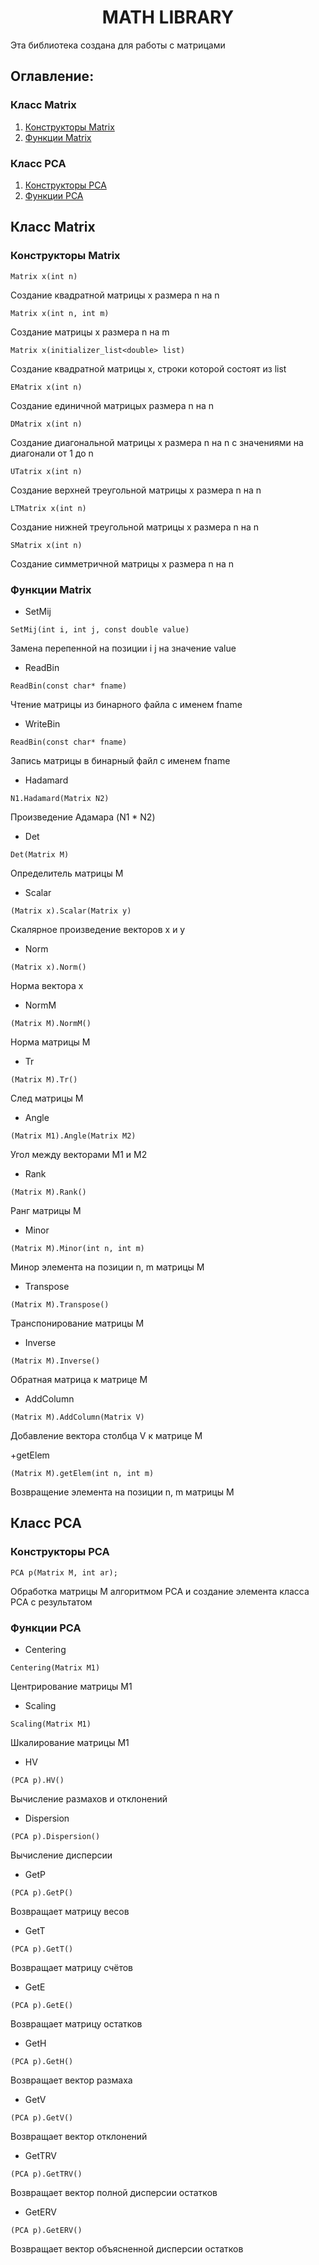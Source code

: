 <h1 align="center">MATH LIBRARY </h1>

  Эта библиотека создана для работы с матрицами

## Оглавление:
### Класс Matrix
1. [Конструкторы Matrix](#Конструкторы-Matrix)
2. [Функции Matrix](#Функции-Matrix)
### Класс PCA
1. [Конструкторы PCA](#Конструкторы-PCA)
2. [Функции PCA](#Функции-PCA)

## Класс Matrix

### Конструкторы Matrix

```
Matrix x(int n)
```
  Создание квадратной матрицы x размера n на n

```
Matrix x(int n, int m)
```
  Создание матрицы x размера n на m

```
Matrix x(initializer_list<double> list)
```
  Создание квадратной матрицы x, строки которой состоят из list
```
EMatrix x(int n)
```
  Создание единичной матрицыx размера n на n
```
DMatrix x(int n)
``` 
  Создание диагональной матрицы x размера n на n с значениями на диагонали от 1 до n
```
UTatrix x(int n)
```

  Создание верхней треугольной матрицы x размера n на n  
  
```
LTMatrix x(int n)
``` 
  Создание нижней треугольной матрицы x размера n на n
  
```
SMatrix x(int n)
```
  Создание симметричной матрицы x размера n на n
  
### Функции Matrix
+ SetMij
```
SetMij(int i, int j, const double value)
```
Замена перепенной на позиции i j на значение value

+ ReadBin
```
ReadBin(const char* fname)
```
Чтение матрицы из бинарного файла с именем fname
  
+ WriteBin
```
ReadBin(const char* fname)
```  
Запись матрицы в бинарный файл с именем fname

+ Hadamard
```
N1.Hadamard(Matrix N2)
```
Произведение Адамара (N1 * N2)

+ Det
```
Det(Matrix M)
```
Определитель матрицы M

+ Scalar
```
(Matrix x).Scalar(Matrix y)
```
Скалярное произведение векторов x и y

+ Norm
```
(Matrix x).Norm()
```
Норма вектора x

+ NormM
```
(Matrix M).NormM()
```
Норма матрицы M

+ Tr
```
(Matrix M).Tr()
```
След матрицы М

+ Angle
```
(Matrix M1).Angle(Matrix M2)
```
Угол между векторами M1 и M2

+ Rank
```
(Matrix M).Rank()
```
Ранг матрицы M

+ Minor
```
(Matrix M).Minor(int n, int m)
```
Минор элемента на позиции n, m матрицы M

+ Transpose
```
(Matrix M).Transpose()
```
Транспонирование матрицы M

+ Inverse
```
(Matrix M).Inverse()
```
Обратная матрица к матрице M

+ AddColumn
```
(Matrix M).AddColumn(Matrix V)
```
Добавление вектора столбца V к матрице M 

+getElem
```
(Matrix M).getElem(int n, int m)
```
Возвращение элемента на позиции n, m матрицы M


## Класс PCA

### Конструкторы PCA

```
PCA p(Matrix M, int ar);
```
Обработка матрицы M алгоритмом PCA и создание элемента класса PCA с результатом

### Функции PCA

+ Centering
```
Centering(Matrix M1)
```
Центрирование матрицы M1

+ Scaling
```
Scaling(Matrix M1)
```
Шкалирование матрицы M1

+ HV
```
(PCA p).HV()
```
Вычисление размахов и отклонений

+ Dispersion
```
(PCA p).Dispersion()
```
Вычисление дисперсии

+  GetP
```
(PCA p).GetP()
```
Возвращает матрицу весов

+  GetT
```
(PCA p).GetT()
```
Возвращает матрицу счётов

+  GetE
```
(PCA p).GetE()
```
Возвращает матрицу остатков

+  GetH
```
(PCA p).GetH()
```
Возвращает вектор размаха

+  GetV
```
(PCA p).GetV()
```
Возвращает вектор отклонений

+  GetTRV
```
(PCA p).GetTRV()
```
Возвращает вектор полной дисперсии остатков

+  GetERV
```
(PCA p).GetERV()
```
Возвращает вектор объясненной дисперсии остатков
